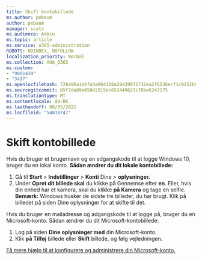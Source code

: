 ```yaml
---
title: Skift kontobillede
ms.author: pebaum
author: pebaum
manager: scotv
ms.audience: Admin
ms.topic: article
ms.service: o365-administration
ROBOTS: NOINDEX, NOFOLLOW
localization_priority: Normal
ms.collection: Adm_O365
ms.custom:
- "9001439"
- "3437"
ms.openlocfilehash: 728a96a1ebfa3e064128a29d30971736ea2f6236ecf1c9152b0a542efdc032e2
ms.sourcegitcommit: b5f7da89a650d2915dc652449623c78be6247175
ms.translationtype: MT
ms.contentlocale: da-DK
ms.lasthandoff: 08/05/2021
ms.locfileid: "54018747"
---
```

# <a name="change-account-picture"></a>Skift kontobillede

Hvis du bruger et brugernavn og en adgangskode til at logge Windows 10, bruger du en lokal konto. **Sådan ændrer du dit lokale kontobillede:**

1. Gå til **Start**  >  **Indstillinger**  >  **Konti** Dine  >  **oplysninger.**
2. Under **Opret dit billede skal** du klikke på Gennemse efter **en**. Eller, hvis din enhed har et kamera, skal du klikke **på Kamera** og tage en selfie. 
    **Bemærk:** Windows husker de sidste tre billeder, du har brugt. Klik på billedet på siden Dine oplysninger for at skifte til det.

Hvis du bruger en mailadresse og adgangskode til at logge på, bruger du en Microsoft-konto. Sådan ændrer du dit Microsoft-kontobillede:

1. Log på siden **Dine oplysninger med** din Microsoft-konto.
2. Klik **på Tilføj** billede eller **Skift** billede, og følg vejledningen.

[Få mere hjælp til at konfigurere og administrere din Microsoft-konto.](https://support.microsoft.com/products/microsoft-account?category=manage-account)
